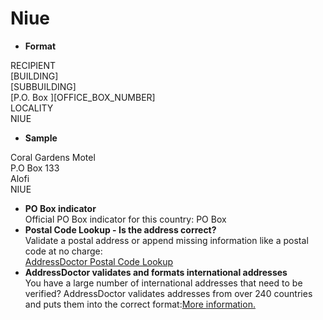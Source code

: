 Niue
====

- **Format**

RECIPIENT  
[BUILDING]  
[SUBBUILDING]  
[P.O. Box ][OFFICE_BOX_NUMBER]  
LOCALITY  
NIUE
- **Sample**

Coral Gardens Motel  
P.O Box 133  
Alofi  
NIUE
- **PO Box indicator**  
Official PO Box indicator for this country: PO Box
- **Postal Code Lookup - Is the address correct?**  
Validate a postal address or append missing information like a postal code at no charge:  
[AddressDoctor Postal Code Lookup](http://lookup.addressdoctor.com/lookup/default.aspx?lang=en&country=NIU)
- **AddressDoctor validates and formats international addresses**  
You have a large number of international addresses that need to be verified? AddressDoctor validates addresses from over 240 countries and puts them into the correct format:[More information.](index.php?id=31&L=1)